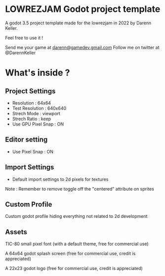 # LOWREZJAM Godot project template
  A godot 3.5 project template made for the lowrezjam in 2022 by Darenn Keller.

  Feel free to use it !

  Send me your game at darenn@gamedev.gmail.com
  Follow me on twitter at @DarennKeller

# What's inside ?

## Project Settings

- Resolution : 64x64
- Test Resolution : 640x640
- Strech Mode : viewport
- Strech Ratio : keep
- Use GPU Pixel Snap : ON

## Editor setting

- Use Pixel Snap : ON

## Import Settings

- Default import settings to 2d pixels for textures

Note : Remember to remove toggle off the "centered" attribute on sprites

## Custom Profile
Custom godot profile hiding everything not related to 2d development

## Assets

TIC-80 small pixel font (with a default theme, free for commercial use)

A 64x64 godot splash screen (free for commercial use, credit is appreciated)

A 22x23 godot logo (free for commercial use, credit is appreciated)


